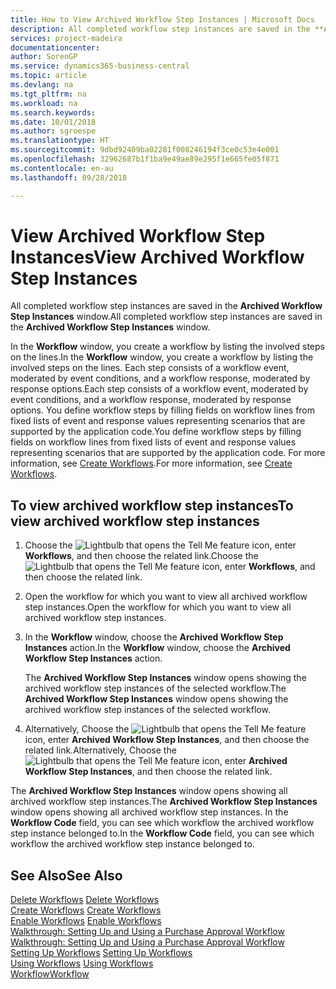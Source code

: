 ```yaml
---
title: How to View Archived Workflow Step Instances | Microsoft Docs
description: All completed workflow step instances are saved in the **Archived Workflow Step Instances** window.
services: project-madeira
documentationcenter: 
author: SorenGP
ms.service: dynamics365-business-central
ms.topic: article
ms.devlang: na
ms.tgt_pltfrm: na
ms.workload: na
ms.search.keywords: 
ms.date: 10/01/2018
ms.author: sgroespe
ms.translationtype: HT
ms.sourcegitcommit: 9dbd92409ba02281f008246194f3ce0c53e4e001
ms.openlocfilehash: 32962687b1f1ba9e49ae89e295f1e665fe05f871
ms.contentlocale: en-au
ms.lasthandoff: 09/28/2018

---
```

# <a name="view-archived-workflow-step-instances"></a><span data-ttu-id="0a3f5-103">View Archived Workflow Step Instances</span><span class="sxs-lookup"><span data-stu-id="0a3f5-103">View Archived Workflow Step Instances</span></span>
<span data-ttu-id="0a3f5-104">All completed workflow step instances are saved in the **Archived Workflow Step Instances** window.</span><span class="sxs-lookup"><span data-stu-id="0a3f5-104">All completed workflow step instances are saved in the **Archived Workflow Step Instances** window.</span></span>  

 <span data-ttu-id="0a3f5-105">In the **Workflow** window, you create a workflow by listing the involved steps on the lines.</span><span class="sxs-lookup"><span data-stu-id="0a3f5-105">In the **Workflow** window, you create a workflow by listing the involved steps on the lines.</span></span> <span data-ttu-id="0a3f5-106">Each step consists of a workflow event, moderated by event conditions, and a workflow response, moderated by response options.</span><span class="sxs-lookup"><span data-stu-id="0a3f5-106">Each step consists of a workflow event, moderated by event conditions, and a workflow response, moderated by response options.</span></span> <span data-ttu-id="0a3f5-107">You define workflow steps by filling fields on workflow lines from fixed lists of event and response values representing scenarios that are supported by the application code.</span><span class="sxs-lookup"><span data-stu-id="0a3f5-107">You define workflow steps by filling fields on workflow lines from fixed lists of event and response values representing scenarios that are supported by the application code.</span></span> <span data-ttu-id="0a3f5-108">For more information, see [Create Workflows](across-how-to-create-workflows.md).</span><span class="sxs-lookup"><span data-stu-id="0a3f5-108">For more information, see [Create Workflows](across-how-to-create-workflows.md).</span></span>  

## <a name="to-view-archived-workflow-step-instances"></a><span data-ttu-id="0a3f5-109">To view archived workflow step instances</span><span class="sxs-lookup"><span data-stu-id="0a3f5-109">To view archived workflow step instances</span></span>  
1.  <span data-ttu-id="0a3f5-110">Choose the ![Lightbulb that opens the Tell Me feature](media/ui-search/search_small.png "Tell me what you want to do") icon, enter **Workflows**, and then choose the related link.</span><span class="sxs-lookup"><span data-stu-id="0a3f5-110">Choose the ![Lightbulb that opens the Tell Me feature](media/ui-search/search_small.png "Tell me what you want to do") icon, enter **Workflows**, and then choose the related link.</span></span>  
2.  <span data-ttu-id="0a3f5-111">Open the workflow for which you want to view all archived workflow step instances.</span><span class="sxs-lookup"><span data-stu-id="0a3f5-111">Open the workflow for which you want to view all archived workflow step instances.</span></span>  
3.  <span data-ttu-id="0a3f5-112">In the **Workflow** window, choose the **Archived Workflow Step Instances** action.</span><span class="sxs-lookup"><span data-stu-id="0a3f5-112">In the **Workflow** window, choose the **Archived Workflow Step Instances** action.</span></span>  

    <span data-ttu-id="0a3f5-113">The **Archived Workflow Step Instances** window opens showing the archived workflow step instances of the selected workflow.</span><span class="sxs-lookup"><span data-stu-id="0a3f5-113">The **Archived Workflow Step Instances** window opens showing the archived workflow step instances of the selected workflow.</span></span>  
4.  <span data-ttu-id="0a3f5-114">Alternatively, Choose the ![Lightbulb that opens the Tell Me feature](media/ui-search/search_small.png "Tell me what you want to do") icon, enter **Archived Workflow Step Instances**, and then choose the related link.</span><span class="sxs-lookup"><span data-stu-id="0a3f5-114">Alternatively, Choose the ![Lightbulb that opens the Tell Me feature](media/ui-search/search_small.png "Tell me what you want to do") icon, enter **Archived Workflow Step Instances**, and then choose the related link.</span></span>  

<span data-ttu-id="0a3f5-115">The **Archived Workflow Step Instances** window opens showing all archived workflow step instances.</span><span class="sxs-lookup"><span data-stu-id="0a3f5-115">The **Archived Workflow Step Instances** window opens showing all archived workflow step instances.</span></span> <span data-ttu-id="0a3f5-116">In the **Workflow Code** field, you can see which workflow the archived workflow step instance belonged to.</span><span class="sxs-lookup"><span data-stu-id="0a3f5-116">In the **Workflow Code** field, you can see which workflow the archived workflow step instance belonged to.</span></span>  

## <a name="see-also"></a><span data-ttu-id="0a3f5-117">See Also</span><span class="sxs-lookup"><span data-stu-id="0a3f5-117">See Also</span></span>  
 <span data-ttu-id="0a3f5-118">[Delete Workflows](across-how-to-delete-workflows.md) </span><span class="sxs-lookup"><span data-stu-id="0a3f5-118">[Delete Workflows](across-how-to-delete-workflows.md) </span></span>  
 <span data-ttu-id="0a3f5-119">[Create Workflows](across-how-to-create-workflows.md) </span><span class="sxs-lookup"><span data-stu-id="0a3f5-119">[Create Workflows](across-how-to-create-workflows.md) </span></span>  
 <span data-ttu-id="0a3f5-120">[Enable Workflows](across-how-to-enable-workflows.md) </span><span class="sxs-lookup"><span data-stu-id="0a3f5-120">[Enable Workflows](across-how-to-enable-workflows.md) </span></span>  
 <span data-ttu-id="0a3f5-121">[Walkthrough: Setting Up and Using a Purchase Approval Workflow](walkthrough-setting-up-and-using-a-purchase-approval-workflow.md) </span><span class="sxs-lookup"><span data-stu-id="0a3f5-121">[Walkthrough: Setting Up and Using a Purchase Approval Workflow](walkthrough-setting-up-and-using-a-purchase-approval-workflow.md) </span></span>  
 <span data-ttu-id="0a3f5-122">[Setting Up Workflows](across-set-up-workflows.md) </span><span class="sxs-lookup"><span data-stu-id="0a3f5-122">[Setting Up Workflows](across-set-up-workflows.md) </span></span>  
 <span data-ttu-id="0a3f5-123">[Using Workflows](across-use-workflows.md) </span><span class="sxs-lookup"><span data-stu-id="0a3f5-123">[Using Workflows](across-use-workflows.md) </span></span>  
 [<span data-ttu-id="0a3f5-124">Workflow</span><span class="sxs-lookup"><span data-stu-id="0a3f5-124">Workflow</span></span>](across-workflow.md)

